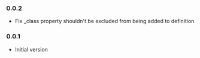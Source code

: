 ### 0.0.2
* Fix _class property shouldn't be excluded from being added to definition

### 0.0.1
* Initial version
